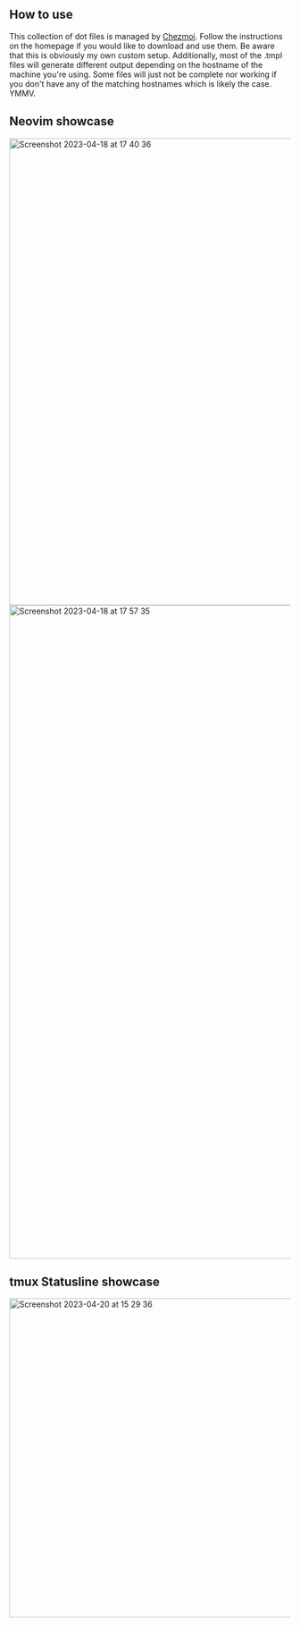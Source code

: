 ## How to use

This collection of dot files is managed by [Chezmoi](https://www.chezmoi.io/). Follow the instructions on the homepage if you would like to download and use them. Be aware that this is obviously my own custom setup. Additionally, most of the .tmpl files will generate different output depending on the hostname of the machine you're using. Some files will just not be complete nor working if you don't have any of the matching hostnames which is likely the case. YMMV.

## Neovim showcase
<img width="835" alt="Screenshot 2023-04-18 at 17 40 36" src="https://user-images.githubusercontent.com/3159648/232846137-036692a4-bb30-48c6-91f5-9ad300cf9c1e.png">

<img width="1169" alt="Screenshot 2023-04-18 at 17 57 35" src="https://user-images.githubusercontent.com/3159648/232850065-4613b635-50d0-4bd6-81f3-a331fe97d1d4.png">

## tmux Statusline showcase

<img width="571" alt="Screenshot 2023-04-20 at 15 29 36" src="https://user-images.githubusercontent.com/3159648/233398015-3ec8c39a-375a-4e16-9148-1a257ab85b66.png">
